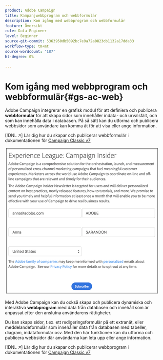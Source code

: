 ```yaml
---
product: Adobe Campaign
title: Kampanjwebbprogram och webbformulär
description: Kom igång med webbprogram och webbformulär
feature: Översikt
role: Data Engineer
level: Beginner
source-git-commit: 5363950db5092bc7e0a72a0823db1132a17dda33
workflow-type: tm+mt
source-wordcount: '187'
ht-degree: 0%

---
```


# Kom igång med webbprogram och webbformulär{#gs-ac-web}

Adobe Campaign integrerar en grafisk modul för att definiera och publicera **webbformulär** för att skapa sidor som innehåller indata- och urvalsfält, och som kan innehålla data i databasen. På så sätt kan du utforma och publicera webbsidor som användare kan komma åt för att visa eller ange information.

[!DNL :arrow_upper_right:] Lär dig hur du skapar och publicerar webbformulär i dokumentationen för  [Campaign Classic v7](https://experienceleague.adobe.com/docs/campaign-classic/using/designing-content/web-forms/about-web-forms.html?lang=en#designing-content)

![](assets/sample.png)

Med Adobe Campaign kan du också skapa och publicera dynamiska och interaktiva **webbprogram** med data från databasen och innehåll som är anpassat efter den anslutna användarens rättigheter.

Du kan skapa sidor, t.ex. ett redigeringsformulär på ett extranät, eller meddelandeformulär som innehåller data från databasen med tabeller, diagram, indataformulär osv. Med den här funktionen kan du utforma och publicera webbsidor där användarna kan leta upp eller ange information.

[!DNL :arrow_upper_right:] Lär dig hur du skapar och publicerar webbprogram i dokumentationen för  [Campaign Classic v7](https://experienceleague.adobe.com/docs/campaign-classic/using/designing-content/web-applications/about-web-applications.html?lang=en#designing-content)
